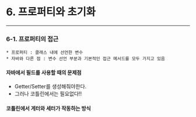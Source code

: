 # 6. 프로퍼티와 초기화

<hr>

### 6-1. 프로퍼티의 접근
    * 프로퍼티 : 클래스 내에 선언한 변수 
    * 자바와 다른 점 : 변수 선언 부분과 기본적인 접근 메서드를 모두 가지고 있음


#### 자바에서 필드를 사용할 때의 문제점
* Getter/Setter를 생성해줘야한다.
* 그러나 코틀린에서는 필요없다!!

#### 코틀린에서 게터와 세터가 작동하는 방식